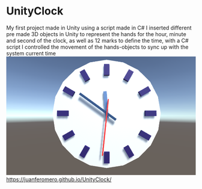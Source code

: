 # UnityClock
My first project made in Unity using a script made in C#
I inserted different pre made 3D objects in Unity to represent the hands for the hour, minute and second of the clock, as well as 12 marks to define the time, with a C# script I controlled the movement of the hands-objects to sync up with the system current time
<img src="https://github.com/JuanfeRomero/UnityClock/blob/master/clock.png" href="https://juanferomero.github.io/UnityClock/">
https://juanferomero.github.io/UnityClock/

